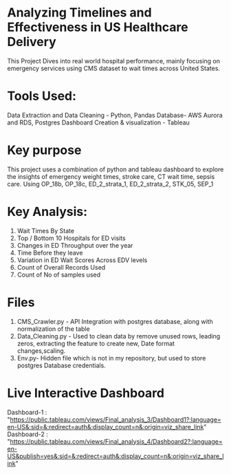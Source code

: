 # Analyzing Timelines and Effectiveness in US Healthcare Delivery

This Project Dives into real world hospital performance, mainly focusing on emergency services using CMS dataset to wait times across United States.

# Tools Used:
 Data Extraction and Data Cleaning - Python, Pandas
 Database- AWS Aurora and RDS, Postgres
 Dashboard Creation & visualization - Tableau

# Key purpose
This project uses a combination of python and tableau dashboard to explore the insights of emergency weight times, stroke care, CT wait time, sepsis care. Using OP_18b, OP_18c, ED_2_strata_1, ED_2_strata_2, STK_05, SEP_1

# Key Analysis:
1. Wait Times By State
2. Top / Bottom 10 Hospitals for ED visits
3. Changes in ED Throughput over the year
4. Time Before they leave
5. Variation in ED Wait Scores Across EDV levels
6. Count of Overall Records Used
7. Count of No of samples used


# Files
1. CMS_Crawler.py - API Integration with postgres database, along with normalization of the table
2. Data_Cleaning.py - Used to clean data by remove unused rows, leading zeros, extracting the feature to create new, Date format changes,scaling.
3. Env.py- Hidden file which is not in my repository, but used to store postgres Database credentials.

# Live Interactive Dashboard
Dashboard-1 : "https://public.tableau.com/views/Final_analysis_3/Dashboard1?:language=en-US&:sid=&:redirect=auth&:display_count=n&:origin=viz_share_link"
Dashboard-2 : "https://public.tableau.com/views/Final_analysis_4/Dashboard2?:language=en-US&publish=yes&:sid=&:redirect=auth&:display_count=n&:origin=viz_share_link"




